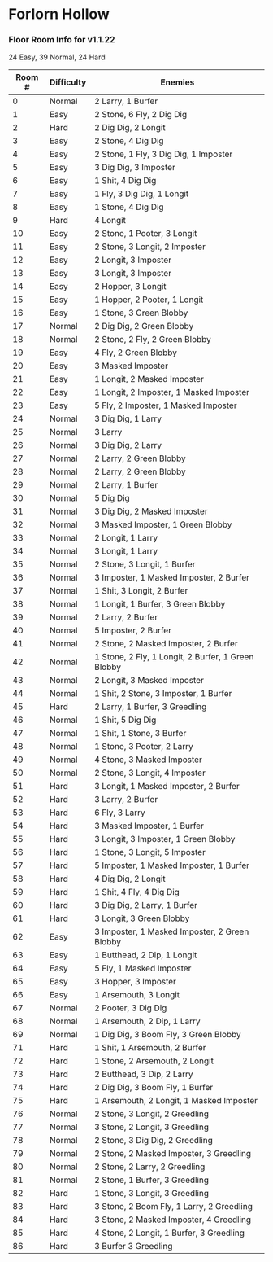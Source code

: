 # Forlorn Hollow

### Floor Room Info for v1.1.22

24 Easy, 39 Normal, 24 Hard

| Room # | Difficulty | Enemies                    |
|--------|------------|----------------------------|
| 0 | Normal | 2 Larry, 1 Burfer |
| 1 | Easy | 2 Stone, 6 Fly, 2 Dig Dig |
| 2 | Hard | 2 Dig Dig, 2 Longit |
| 3 | Easy | 2 Stone, 4 Dig Dig |
| 4 | Easy | 2 Stone, 1 Fly, 3 Dig Dig, 1 Imposter |
| 5 | Easy | 3 Dig Dig, 3 Imposter |
| 6 | Easy | 1 Shit, 4 Dig Dig |
| 7 | Easy | 1 Fly, 3 Dig Dig, 1 Longit |
| 8 | Easy | 1 Stone, 4 Dig Dig |
| 9 | Hard | 4 Longit |
| 10 | Easy | 2 Stone, 1 Pooter, 3 Longit |
| 11 | Easy | 2 Stone, 3 Longit, 2 Imposter |
| 12 | Easy | 2 Longit, 3 Imposter |
| 13 | Easy | 3 Longit, 3 Imposter |
| 14 | Easy | 2 Hopper, 3 Longit |
| 15 | Easy | 1 Hopper, 2 Pooter, 1 Longit |
| 16 | Easy | 1 Stone, 3 Green Blobby |
| 17 | Normal | 2 Dig Dig, 2 Green Blobby |
| 18 | Normal | 2 Stone, 2 Fly, 2 Green Blobby |
| 19 | Easy | 4 Fly, 2 Green Blobby |
| 20 | Easy | 3 Masked Imposter |
| 21 | Easy | 1 Longit, 2 Masked Imposter |
| 22 | Easy | 1 Longit, 2 Imposter, 1 Masked Imposter |
| 23 | Easy | 5 Fly, 2 Imposter, 1 Masked Imposter |
| 24 | Normal | 3 Dig Dig, 1 Larry |
| 25 | Normal | 3 Larry |
| 26 | Normal | 3 Dig Dig, 2 Larry |
| 27 | Normal | 2 Larry, 2 Green Blobby |
| 28 | Normal | 2 Larry, 2 Green Blobby |
| 29 | Normal | 2 Larry, 1 Burfer |
| 30 | Normal | 5 Dig Dig |
| 31 | Normal | 3 Dig Dig, 2 Masked Imposter |
| 32 | Normal | 3 Masked Imposter, 1 Green Blobby |
| 33 | Normal | 2 Longit, 1 Larry |
| 34 | Normal | 3 Longit, 1 Larry |
| 35 | Normal | 2 Stone, 3 Longit, 1 Burfer |
| 36 | Normal | 3 Imposter, 1 Masked Imposter, 2 Burfer |
| 37 | Normal | 1 Shit, 3 Longit, 2 Burfer |
| 38 | Normal | 1 Longit, 1 Burfer, 3 Green Blobby |
| 39 | Normal | 2 Larry, 2 Burfer |
| 40 | Normal | 5 Imposter, 2 Burfer |
| 41 | Normal | 2 Stone, 2 Masked Imposter, 2 Burfer |
| 42 | Normal | 1 Stone, 2 Fly, 1 Longit, 2 Burfer, 1 Green Blobby |
| 43 | Normal | 2 Longit, 3 Masked Imposter |
| 44 | Normal | 1 Shit, 2 Stone, 3 Imposter, 1 Burfer |
| 45 | Hard | 2 Larry, 1 Burfer, 3 Greedling |
| 46 | Normal | 1 Shit, 5 Dig Dig |
| 47 | Normal | 1 Shit, 1 Stone, 3 Burfer |
| 48 | Normal | 1 Stone, 3 Pooter, 2 Larry |
| 49 | Normal | 4 Stone, 3 Masked Imposter |
| 50 | Normal | 2 Stone, 3 Longit, 4 Imposter |
| 51 | Hard | 3 Longit, 1 Masked Imposter, 2 Burfer |
| 52 | Hard | 3 Larry, 2 Burfer |
| 53 | Hard | 6 Fly, 3 Larry |
| 54 | Hard | 3 Masked Imposter, 1 Burfer |
| 55 | Hard | 3 Longit, 3 Imposter, 1 Green Blobby |
| 56 | Hard | 1 Stone, 3 Longit, 5 Imposter |
| 57 | Hard | 5 Imposter, 1 Masked Imposter, 1 Burfer |
| 58 | Hard | 4 Dig Dig, 2 Longit |
| 59 | Hard | 1 Shit, 4 Fly, 4 Dig Dig |
| 60 | Hard | 3 Dig Dig, 2 Larry, 1 Burfer |
| 61 | Hard | 3 Longit, 3 Green Blobby |
| 62 | Easy | 3 Imposter, 1 Masked Imposter, 2 Green Blobby |
| 63 | Easy | 1 Butthead, 2 Dip, 1 Longit |
| 64 | Easy | 5 Fly, 1 Masked Imposter |
| 65 | Easy | 3 Hopper, 3 Imposter |
| 66 | Easy | 1 Arsemouth, 3 Longit |
| 67 | Normal | 2 Pooter, 3 Dig Dig |
| 68 | Normal | 1 Arsemouth, 2 Dip, 1 Larry |
| 69 | Normal | 1 Dig Dig, 3 Boom Fly, 3 Green Blobby |
| 71 | Hard | 1 Shit, 1 Arsemouth, 2 Burfer |
| 72 | Hard | 1 Stone, 2 Arsemouth, 2 Longit |
| 73 | Hard | 2 Butthead, 3 Dip, 2 Larry |
| 74 | Hard | 2 Dig Dig, 3 Boom Fly, 1 Burfer |
| 75 | Hard | 1 Arsemouth, 2 Longit, 1 Masked Imposter |
| 76 | Normal | 2 Stone, 3 Longit, 2 Greedling |
| 77 | Normal | 3 Stone, 2 Longit, 3 Greedling |
| 78 | Normal | 2 Stone, 3 Dig Dig, 2 Greedling |
| 79 | Normal | 2 Stone, 2 Masked Imposter, 3 Greedling |
| 80 | Normal | 2 Stone, 2 Larry, 2 Greedling |
| 81 | Normal | 2 Stone, 1 Burfer, 3 Greedling |
| 82 | Hard | 1 Stone, 3 Longit, 3 Greedling |
| 83 | Hard | 3 Stone, 2 Boom Fly, 1 Larry, 2 Greedling |
| 84 | Hard | 3 Stone, 2 Masked Imposter, 4 Greedling |
| 85 | Hard | 4 Stone, 2 Longit, 1 Burfer, 3 Greedling |
| 86 | Hard | 3 Burfer 3 Greedling |
